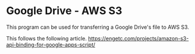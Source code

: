 # Google Drive - AWS S3
This program can be used for transferring a Google Drive's file to AWS S3.

This follows the following article.
https://engetc.com/projects/amazon-s3-api-binding-for-google-apps-script/
